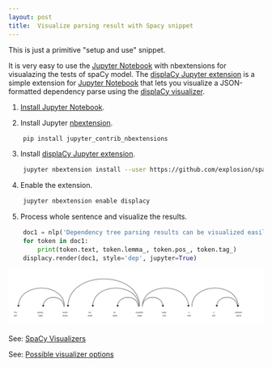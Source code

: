 ```yaml
---
layout: post
title:  Visualize parsing result with Spacy snippet
---
```

This is just a primitive "setup and use" snippet.


It is very easy to use the [Jupyter Notebook](http://jupyter.org/) with nbextensions for visualazing the tests of spaCy model. 
The [displaCy Jupyter extension](https://github.com/explosion/spacy-dev-resources/tree/master/jupyter-displacy) is a 
simple extension for [Jupyter Notebook](http://jupyter.org/) that lets you visualize a JSON-formatted dependency 
parse using the [displaCy visualizer](https://demos.explosion.ai/displacy/).

1. [Install Jupyter Notebook](http://jupyter.org/install).

2. Install Jupyter [nbextension](https://github.com/ipython-contrib/jupyter_contrib_nbextensions).
```bash
    pip install jupyter_contrib_nbextensions
```

3. Install [displaCy Jupyter extension](https://github.com/explosion/spacy-dev-resources/tree/master/jupyter-displacy).
```bash
    jupyter nbextension install --user https://github.com/explosion/spacy-dev-resources/tree/master/jupyter-displacy
```

4. Enable the extension.
```bash
    jupyter nbextension enable displacy
```

5. Process whole sentence and visualize the results.
```python
    doc1 = nlp('Dependency tree parsing results can be visualized easily in a notebook.')
    for token in doc1:
        print(token.text, token.lemma_, token.pos_, token.tag_)
    displacy.render(doc1, style='dep', jupyter=True)
```

![alt text](../media/images/parsing_results.svg "Tree")

See: [SpaCy Visualizers](https://spacy.io/usage/visualizers)

See: [Possible visualizer options](https://spacy.io/api/top-level#displacy_options)